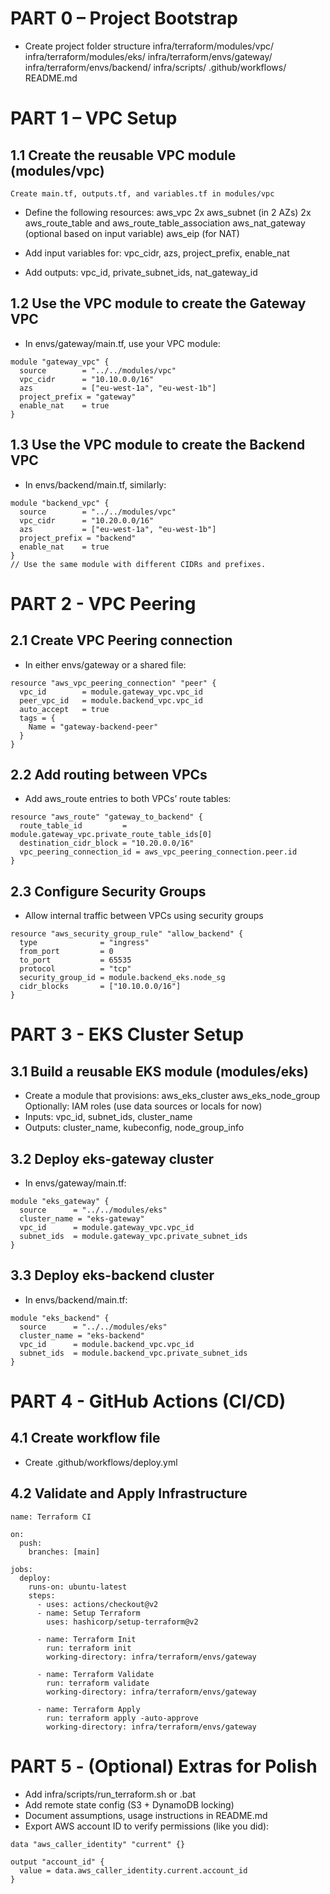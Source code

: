 # PART 0 – Project Bootstrap
- Create project folder structure
    infra/terraform/modules/vpc/
    infra/terraform/modules/eks/
    infra/terraform/envs/gateway/
    infra/terraform/envs/backend/
    infra/scripts/
    .github/workflows/
    README.md


# PART 1 – VPC Setup
## 1.1 Create the reusable VPC module (modules/vpc)
    Create main.tf, outputs.tf, and variables.tf in modules/vpc

- Define the following resources:
    aws_vpc
    2x aws_subnet (in 2 AZs)
    2x aws_route_table and aws_route_table_association
    aws_nat_gateway (optional based on input variable)
    aws_eip (for NAT)

- Add input variables for:
    vpc_cidr, azs, project_prefix, enable_nat
- Add outputs:
    vpc_id, private_subnet_ids, nat_gateway_id

## 1.2 Use the VPC module to create the Gateway VPC
- In envs/gateway/main.tf, use your VPC module:
```
module "gateway_vpc" {
  source        = "../../modules/vpc"
  vpc_cidr      = "10.10.0.0/16"
  azs           = ["eu-west-1a", "eu-west-1b"]
  project_prefix = "gateway"
  enable_nat    = true
}
```

## 1.3 Use the VPC module to create the Backend VPC
- In envs/backend/main.tf, similarly:
```
module "backend_vpc" {
  source        = "../../modules/vpc"
  vpc_cidr      = "10.20.0.0/16"
  azs           = ["eu-west-1a", "eu-west-1b"]
  project_prefix = "backend"
  enable_nat    = true
}
// Use the same module with different CIDRs and prefixes.
```

# PART 2 - VPC Peering
## 2.1 Create VPC Peering connection
- In either envs/gateway or a shared file:
```
resource "aws_vpc_peering_connection" "peer" {
  vpc_id        = module.gateway_vpc.vpc_id
  peer_vpc_id   = module.backend_vpc.vpc_id
  auto_accept   = true
  tags = {
    Name = "gateway-backend-peer"
  }
}

```

## 2.2 Add routing between VPCs
- Add aws_route entries to both VPCs’ route tables:
```
resource "aws_route" "gateway_to_backend" {
  route_table_id         = module.gateway_vpc.private_route_table_ids[0]
  destination_cidr_block = "10.20.0.0/16"
  vpc_peering_connection_id = aws_vpc_peering_connection.peer.id
}
```

## 2.3 Configure Security Groups
- Allow internal traffic between VPCs using security groups
```
resource "aws_security_group_rule" "allow_backend" {
  type              = "ingress"
  from_port         = 0
  to_port           = 65535
  protocol          = "tcp"
  security_group_id = module.backend_eks.node_sg
  cidr_blocks       = ["10.10.0.0/16"]
}
```

# PART 3 - EKS Cluster Setup
## 3.1 Build a reusable EKS module (modules/eks)
- Create a module that provisions:
    aws_eks_cluster
    aws_eks_node_group
    Optionally: IAM roles (use data sources or locals for now)
- Inputs: vpc_id, subnet_ids, cluster_name
- Outputs: cluster_name, kubeconfig, node_group_info

## 3.2 Deploy eks-gateway cluster
- In envs/gateway/main.tf:
```
module "eks_gateway" {
  source      = "../../modules/eks"
  cluster_name = "eks-gateway"
  vpc_id      = module.gateway_vpc.vpc_id
  subnet_ids  = module.gateway_vpc.private_subnet_ids
}
```

## 3.3 Deploy eks-backend cluster
- In envs/backend/main.tf:
```
module "eks_backend" {
  source      = "../../modules/eks"
  cluster_name = "eks-backend"
  vpc_id      = module.backend_vpc.vpc_id
  subnet_ids  = module.backend_vpc.private_subnet_ids
}
```

# PART 4 - GitHub Actions (CI/CD)
## 4.1 Create workflow file
- Create .github/workflows/deploy.yml

## 4.2 Validate and Apply Infrastructure
```
name: Terraform CI

on:
  push:
    branches: [main]

jobs:
  deploy:
    runs-on: ubuntu-latest
    steps:
      - uses: actions/checkout@v2
      - name: Setup Terraform
        uses: hashicorp/setup-terraform@v2

      - name: Terraform Init
        run: terraform init
        working-directory: infra/terraform/envs/gateway

      - name: Terraform Validate
        run: terraform validate
        working-directory: infra/terraform/envs/gateway

      - name: Terraform Apply
        run: terraform apply -auto-approve
        working-directory: infra/terraform/envs/gateway
```

# PART 5 - (Optional) Extras for Polish
- Add infra/scripts/run_terraform.sh or .bat
- Add remote state config (S3 + DynamoDB locking)
- Document assumptions, usage instructions in README.md
- Export AWS account ID to verify permissions (like you did):
```
data "aws_caller_identity" "current" {}

output "account_id" {
  value = data.aws_caller_identity.current.account_id
}
```